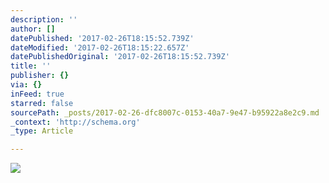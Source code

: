 ```yaml
---
description: ''
author: []
datePublished: '2017-02-26T18:15:52.739Z'
dateModified: '2017-02-26T18:15:22.657Z'
datePublishedOriginal: '2017-02-26T18:15:52.739Z'
title: ''
publisher: {}
via: {}
inFeed: true
starred: false
sourcePath: _posts/2017-02-26-dfc8007c-0153-40a7-9e47-b95922a8e2c9.md
_context: 'http://schema.org'
_type: Article

---
```

![](https://the-grid-user-content.s3-us-west-2.amazonaws.com/cb6669c1-c717-443c-bdf1-3d0d4be514bc.jpg)
